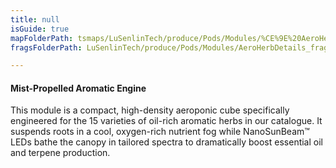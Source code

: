 ```yaml
---
title: null
isGuide: true
mapFolderPath: tsmaps/LuSenlinTech/produce/Pods/Modules/%CE%9E%20AeroHerbDetails
fragsFolderPath: LuSenlinTech/produce/Pods/Modules/AeroHerbDetails_frags

---
```



<!-- tsGuideRenderComment {"guide":{"id":"yAZQlt011","path":"LuSenlinTech/produce/Pods/Modules","fragmentFolderPath":"LuSenlinTech/produce/Pods/Modules/AeroHerbDetails_frags"},"fragment":{"id":"yAZQlt011","topLevelMapKey":"xrK34w01bz","mapKeyChain":"xrK34w01bz","guideID":"yAZQlt1e6","guidePath":"c:/GitHub/MuddySpud/MuddySpud.github.io/tsmaps/LuSenlinTech/produce/Pods/Modules/AeroHerbDetails.tspod","chartKey":"xrK34w01bz","isLeaf":false,"options":[{"id":"yAZQm51LT","option":"How it works","order":1,"isAncillary":true},{"id":"yAZQmQ1FC","option":"The science behind it","order":2,"isAncillary":true},{"id":"yAZQmk1MI","option":"The technology","order":3,"isAncillary":true}]}} -->

#### Mist-Propelled Aromatic Engine

This module is a compact, high-density aeroponic cube specifically engineered for the 15 varieties of oil-rich aromatic herbs in our catalogue. It suspends roots in a cool, oxygen-rich nutrient fog while NanoSunBeam™ LEDs bathe the canopy in tailored spectra to dramatically boost essential oil and terpene production.

